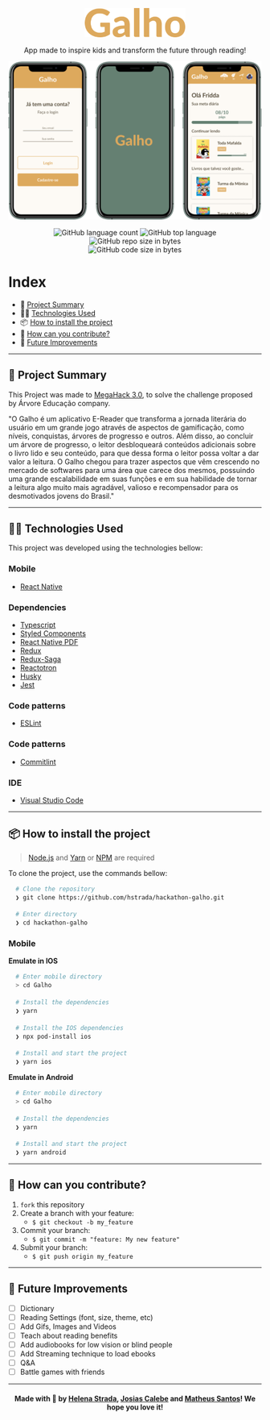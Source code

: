 <p align="center">
  <img src=".github/Logo.png" width='200px' />
	
  <p align="center">
  App made to inspire kids and transform the future through reading!
  </p>
  <p align="center">
    <img src=".github/Cover.png" width='900px' />
  </p>
</p>

<p align="center">
  <img alt="GitHub language count" src="https://img.shields.io/github/languages/count/hstrada/hackathon-galho?color=green">

  <img alt="GitHub top language" src="https://img.shields.io/github/languages/top/hstrada/hackathon-galho?logo=typescript">

  <img alt="GitHub repo size in bytes" src="https://img.shields.io/github/repo-size/hstrada/hackathon-galho?color=green">

  <br>

  <img alt="GitHub code size in bytes" src="https://img.shields.io/github/last-commit/hstrada/hackathon-galho?color=green">
</p>

 
# Index

- :rocket: [Project Summary](#rocket-project-summary)
- 👨‍💻️ [Technologies Used](#%EF%B8%8F-technologies-used)
- 📦️ [How to install the project](#%EF%B8%8F-how-to-install-the-project)
- 🤔️ [How can you contribute?](#%EF%B8%8F-how-can-you-contribute)
- 🔮 [Future Improvements](#-future-improvements)

---
## :rocket: Project Summary

This Project was made to [MegaHack 3.0](https://www.megahack.com.br/), to solve the challenge proposed by Árvore Educação company.

"O Galho é um aplicativo E-Reader que transforma a jornada literária do usuário em um grande jogo através de aspectos de gamificação, como níveis, conquistas, árvores de progresso e outros. Além disso, ao concluir um árvore de progresso, o leitor desbloqueará conteúdos adicionais sobre o livro lido e seu conteúdo, para que dessa forma o leitor possa voltar a dar valor a leitura. O Galho chegou para trazer aspectos que vêm crescendo no mercado de softwares para uma área que carece dos mesmos, possuindo uma grande escalabilidade em suas funções e em sua habilidade de tornar a leitura algo muito mais agradável, valioso e recompensador para os desmotivados jovens do Brasil."

---
## 👨‍💻️ Technologies Used

This project was developed using the technologies bellow:
  
### Mobile

  - [React Native](https://reactnative.dev/)
  
### Dependencies

  - [Typescript](https://www.typescriptlang.org/)
  - [Styled Components](https://styled-components.com/)
  - [React Native PDF](github.com/wonday/react-native-pdf)
  - [Redux](https://redux.js.org/)
  - [Redux-Saga](https://redux-saga.js.org/)
  - [Reactotron](https://github.com/infinitered/reactotron#readme)
  - [Husky](github.com/typicode/husky#readme)
  - [Jest](https://jestjs.io/)
  
### Code patterns

  - [ESLint](https://eslint.org/)
  
### Code patterns

  - [Commitlint](https://commitlint.js.org/#/)

### IDE

  - [Visual Studio Code](https://code.visualstudio.com/)

---
 
## 📦️ How to install the project

> [Node.js](https://nodejs.org/en/) and [Yarn](https://yarnpkg.com/) or [NPM](https://www.npmjs.com/) are required

To clone the project, use the commands bellow:

```bash
  # Clone the repository
  ❯ git clone https://github.com/hstrada/hackathon-galho.git

  # Enter directory
  ❯ cd hackathon-galho
```

### Mobile

**Emulate in IOS**

```bash
  # Enter mobile directory
  > cd Galho

  # Install the dependencies
  ❯ yarn

  # Install the IOS dependencies
  ❯ npx pod-install ios
  
  # Install and start the project
  ❯ yarn ios
```

**Emulate in Android**

```bash
  # Enter mobile directory
  > cd Galho

  # Install the dependencies
  ❯ yarn
  
  # Install and start the project
  ❯ yarn android
```
---
 
## 🤔️ How can you contribute?

1. `fork` this repository
2. Create a branch with your feature:
   - `$ git checkout -b my_feature`
3. Commit your branch:
   - `$ git commit -m "feature: My new feature"`
4. Submit your branch:
   - `$ git push origin my_feature`
   
---
   
## 🔮 Future Improvements

- [ ] Dictionary
- [ ] Reading Settings (font, size, theme, etc)
- [ ] Add Gifs, Images and Videos 
- [ ] Teach about reading benefits 
- [ ] Add audiobooks for low vision or blind people
- [ ] Add Streaming technique to load ebooks
- [ ] Q&A
- [ ] Battle games with friends
  
---

<h4 align="center">
  Made with 💚 by <a href="https://www.linkedin.com/in/helenastrada/">Helena Strada</a>, <a href="https://www.linkedin.com/in/jcalebe/">Josias Calebe</a> and <a href="https://www.linkedin.com/in/mathpsantos/">Matheus Santos</a>! We hope you love it!
</h4>

